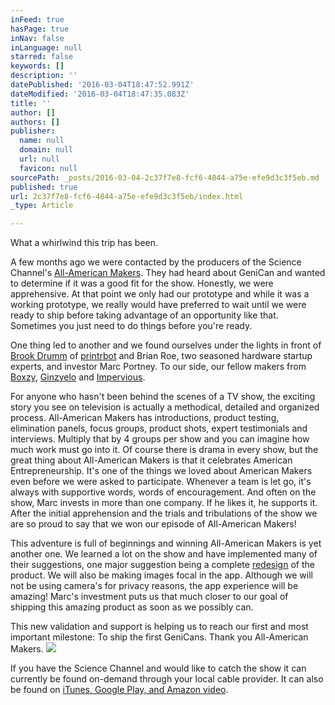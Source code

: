 ```yaml
---
inFeed: true
hasPage: true
inNav: false
inLanguage: null
starred: false
keywords: []
description: ''
datePublished: '2016-03-04T18:47:52.991Z'
dateModified: '2016-03-04T18:47:35.083Z'
title: ''
author: []
authors: []
publisher:
  name: null
  domain: null
  url: null
  favicon: null
sourcePath: _posts/2016-03-04-2c37f7e8-fcf6-4844-a75e-efe9d3c3f5eb.md
published: true
url: 2c37f7e8-fcf6-4844-a75e-efe9d3c3f5eb/index.html
_type: Article

---
```

What a whirlwind this trip has been.

A few months ago we were contacted by the producers of the
Science Channel's [All-American Makers][0].  They had heard
about GeniCan and wanted to determine if it was a good fit for the show. 
Honestly, we were apprehensive.  At that point we only had our prototype
and while it was a working prototype, we really would have preferred to wait
until we were ready to ship before taking advantage of an opportunity like
that.  Sometimes you just need to do things before you're ready.

One thing led to another and we found ourselves under the
lights in front of [Brook
Drumm][1] of [printrbot][2] and Brian Roe, two
seasoned hardware startup experts, and investor Marc Portney. To our side, our
fellow makers from [Boxzy][3], [Ginzvelo][4] and [Impervious][5]. 

For anyone who hasn't been behind the scenes of a TV show,
the exciting story you see on television is actually a methodical, detailed and
organized process.  All-American Makers has introductions, product
testing, elimination panels, focus groups, product shots, expert testimonials
and interviews.  Multiply that by 4 groups per show and you can imagine
how much work must go into it.  Of course there is drama in every show,
but the great thing about All-American Makers is that it celebrates American
Entrepreneurship.  It's one of the things we loved about American Makers
even before we were asked to participate.  Whenever a team is let go, it's
always with supportive words, words of encouragement.  And often on the
show, Marc invests in more than one company.  If he likes it, he supports
it.  After the initial apprehension and the trials and tribulations of the
show we are so proud to say that we won our episode of All-American
Makers! 

This adventure is full of beginnings and winning
All-American Makers is yet another one.  We learned a lot on the show and
have implemented many of their suggestions, one major suggestion being a
complete [redesign][6] of the product. We will
also be making images focal in the app.  Although we will not be using
camera's for privacy reasons, the app experience will be amazing! Marc's
investment puts us that much closer to our goal of shipping this amazing
product as soon as we possibly can.

This new validation and support is helping us to reach our
first and most important milestone: To ship the first GeniCans.  Thank you
All-American Makers. ![](https://the-grid-user-content.s3-us-west-2.amazonaws.com/3b633bb8-09a9-448b-8f50-1a7948d8d843.jpg)

If you have the Science Channel and would like to catch the
show it can currently be found on-demand through your local cable
provider.  It can also be found on [iTunes, Google Play, and
Amazon video][7].

[0]: http://www.sciencechannel.com/tv-shows/all-american-makers-2/videos/all-american-makers-sneak-peek/ "All-American Makers Home"
[1]: http://www.forbes.com/sites/michaelwolf/2013/01/26/the-story-of-a-former-pastor-who-conquered-kickstarter-and-created-a-3d-printer-company/
[2]: http://printrbot.com/
[3]: http://www.boxzy.com/
[4]: http://www.ginzvelo.com/
[5]: http://www.invisiblewaterproofing.com/
[6]: http://www.genican.com/
[7]: http://www.tvguide.com/tvshows/all-american-makers/episode-7-season-2/hack-my-smart-phone/748698/?video=25750203 "All-American Makers - Hack My Smartphone"
